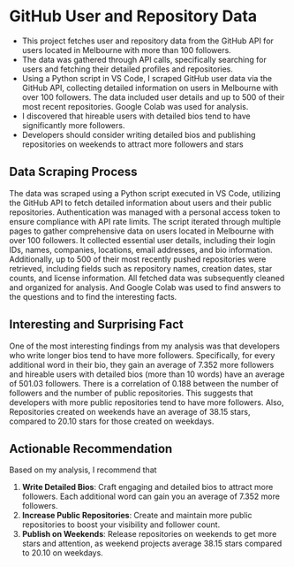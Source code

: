 # GitHub User and Repository Data

- This project fetches user and repository data from the GitHub API for users located in Melbourne with more than 100 followers.  
- The data was gathered through API calls, specifically searching for users and fetching their detailed profiles and repositories.
- Using a Python script in VS Code, I scraped GitHub user data via the GitHub API, collecting detailed information on users in Melbourne    with over 100 followers. The data included user details and up to 500 of their most recent repositories. Google Colab was used for        analysis. 
- I discovered that hireable users with detailed bios tend to have significantly more followers.
- Developers should consider writing detailed bios and publishing repositories on weekends to attract more followers and stars

## Data Scraping Process

The data was scraped using a Python script executed in VS Code, utilizing the GitHub API to fetch detailed information about users and their public repositories. Authentication was managed with a personal access token to ensure compliance with API rate limits. The script iterated through multiple pages to gather comprehensive data on users located in Melbourne with over 100 followers. It collected essential user details, including their login IDs, names, companies, locations, email addresses, and bio information. Additionally, up to 500 of their most recently pushed repositories were retrieved, including fields such as repository names, creation dates, star counts, and license information. All fetched data was subsequently cleaned and organized for analysis. And Google Colab was used to find answers to the questions and to find the interesting facts.

## Interesting and Surprising Fact

One of the most interesting findings from my analysis was that developers who write longer bios tend to have more followers. Specifically, for every additional word in their bio, they gain an average of 7.352 more followers and hireable users with detailed bios (more than 10 words) have an average of 501.03 followers. There is a correlation of 0.188 between the number of followers and the number of public repositories. This suggests that developers with more public repositories tend to have more followers. Also, Repositories created on weekends have an average of 38.15 stars, compared to 20.10 stars for those created on weekdays.


## Actionable Recommendation

Based on my analysis, I recommend that 
1. **Write Detailed Bios**: Craft engaging and detailed bios to attract more followers. Each additional word can gain you an average of 7.352 more followers.
2. **Increase Public Repositories**: Create and maintain more public repositories to boost your visibility and follower count.
3. **Publish on Weekends**: Release repositories on weekends to get more stars and attention, as weekend projects average 38.15 stars compared to 20.10 on weekdays.

